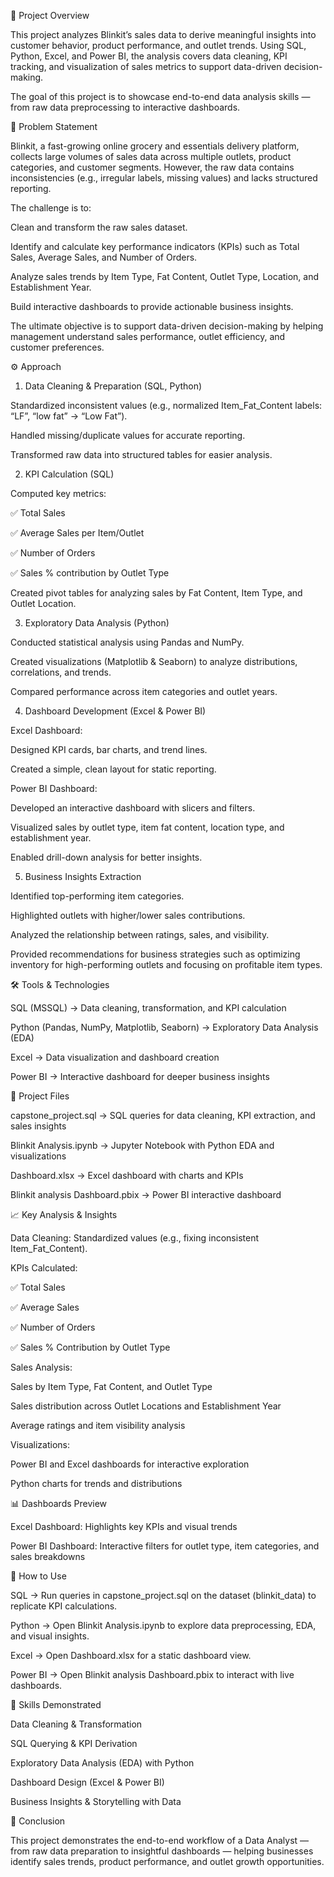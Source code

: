 📌 Project Overview

This project analyzes Blinkit’s sales data to derive meaningful insights into customer behavior, product performance, and outlet trends. Using SQL, Python, Excel, and Power BI, the analysis covers data cleaning, KPI tracking, and visualization of sales metrics to support data-driven decision-making.

The goal of this project is to showcase end-to-end data analysis skills — from raw data preprocessing to interactive dashboards.

📝 Problem Statement

Blinkit, a fast-growing online grocery and essentials delivery platform, collects large volumes of sales data across multiple outlets, product categories, and customer segments. However, the raw data contains inconsistencies (e.g., irregular labels, missing values) and lacks structured reporting.

The challenge is to:

Clean and transform the raw sales dataset.

Identify and calculate key performance indicators (KPIs) such as Total Sales, Average Sales, and Number of Orders.

Analyze sales trends by Item Type, Fat Content, Outlet Type, Location, and Establishment Year.

Build interactive dashboards to provide actionable business insights.

The ultimate objective is to support data-driven decision-making by helping management understand sales performance, outlet efficiency, and customer preferences.

⚙️ Approach
1. Data Cleaning & Preparation (SQL, Python)

Standardized inconsistent values (e.g., normalized Item_Fat_Content labels: “LF”, “low fat” → “Low Fat”).

Handled missing/duplicate values for accurate reporting.

Transformed raw data into structured tables for easier analysis.

2. KPI Calculation (SQL)

Computed key metrics:

✅ Total Sales

✅ Average Sales per Item/Outlet

✅ Number of Orders

✅ Sales % contribution by Outlet Type

Created pivot tables for analyzing sales by Fat Content, Item Type, and Outlet Location.

3. Exploratory Data Analysis (Python)

Conducted statistical analysis using Pandas and NumPy.

Created visualizations (Matplotlib & Seaborn) to analyze distributions, correlations, and trends.

Compared performance across item categories and outlet years.

4. Dashboard Development (Excel & Power BI)

Excel Dashboard:

Designed KPI cards, bar charts, and trend lines.

Created a simple, clean layout for static reporting.

Power BI Dashboard:

Developed an interactive dashboard with slicers and filters.

Visualized sales by outlet type, item fat content, location type, and establishment year.

Enabled drill-down analysis for better insights.

5. Business Insights Extraction

Identified top-performing item categories.

Highlighted outlets with higher/lower sales contributions.

Analyzed the relationship between ratings, sales, and visibility.

Provided recommendations for business strategies such as optimizing inventory for high-performing outlets and focusing on profitable item types.

🛠️ Tools & Technologies

SQL (MSSQL) → Data cleaning, transformation, and KPI calculation

Python (Pandas, NumPy, Matplotlib, Seaborn) → Exploratory Data Analysis (EDA)

Excel → Data visualization and dashboard creation

Power BI → Interactive dashboard for deeper business insights

📂 Project Files

capstone_project.sql → SQL queries for data cleaning, KPI extraction, and sales insights

Blinkit Analysis.ipynb → Jupyter Notebook with Python EDA and visualizations

Dashboard.xlsx → Excel dashboard with charts and KPIs

Blinkit analysis Dashboard.pbix → Power BI interactive dashboard

📈 Key Analysis & Insights

Data Cleaning: Standardized values (e.g., fixing inconsistent Item_Fat_Content).

KPIs Calculated:

✅ Total Sales

✅ Average Sales

✅ Number of Orders

✅ Sales % Contribution by Outlet Type

Sales Analysis:

Sales by Item Type, Fat Content, and Outlet Type

Sales distribution across Outlet Locations and Establishment Year

Average ratings and item visibility analysis

Visualizations:

Power BI and Excel dashboards for interactive exploration

Python charts for trends and distributions

📊 Dashboards Preview

Excel Dashboard: Highlights key KPIs and visual trends

Power BI Dashboard: Interactive filters for outlet type, item categories, and sales breakdowns

🚀 How to Use

SQL → Run queries in capstone_project.sql on the dataset (blinkit_data) to replicate KPI calculations.

Python → Open Blinkit Analysis.ipynb to explore data preprocessing, EDA, and visual insights.

Excel → Open Dashboard.xlsx for a static dashboard view.

Power BI → Open Blinkit analysis Dashboard.pbix to interact with live dashboards.

📌 Skills Demonstrated

Data Cleaning & Transformation

SQL Querying & KPI Derivation

Exploratory Data Analysis (EDA) with Python

Dashboard Design (Excel & Power BI)

Business Insights & Storytelling with Data

📜 Conclusion

This project demonstrates the end-to-end workflow of a Data Analyst — from raw data preparation to insightful dashboards — helping businesses identify sales trends, product performance, and outlet growth opportunities.
